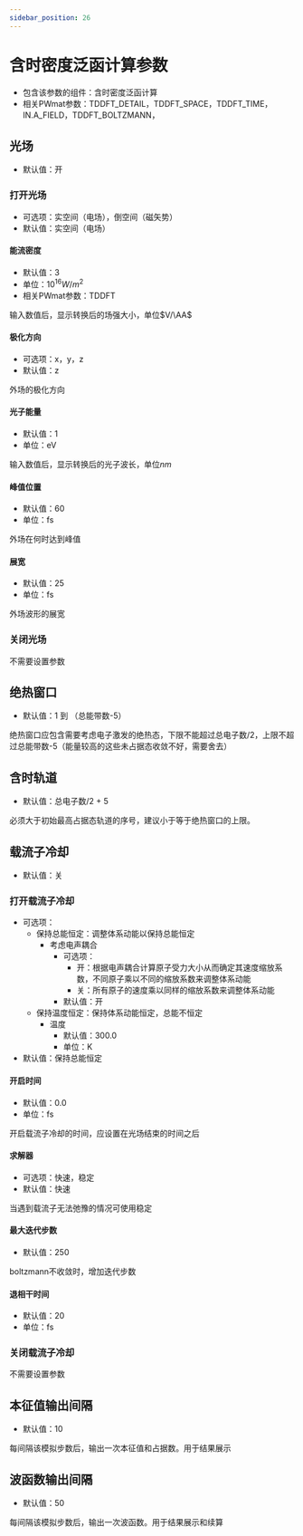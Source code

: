 ```yaml
---
sidebar_position: 26
---
```


# 含时密度泛函计算参数
- 包含该参数的组件：含时密度泛函计算
- 相关PWmat参数：TDDFT_DETAIL，TDDFT_SPACE，TDDFT_TIME，IN.A_FIELD，TDDFT_BOLTZMANN，

## 光场
- 默认值：开

### 打开光场
- 可选项：实空间（电场），倒空间（磁矢势）
- 默认值：实空间（电场）

#### 能流密度
- 默认值：3
- 单位：$10^{16} W/m^2$
- 相关PWmat参数：TDDFT

输入数值后，显示转换后的场强大小，单位$V/\AA$

#### 极化方向
- 可选项：x，y，z
- 默认值：z

外场的极化方向

#### 光子能量
- 默认值：1
- 单位：eV

输入数值后，显示转换后的光子波长，单位$nm$

#### 峰值位置
- 默认值：60
- 单位：fs

外场在何时达到峰值

#### 展宽
- 默认值：25
- 单位：fs

外场波形的展宽

### 关闭光场
不需要设置参数

## 绝热窗口
- 默认值：1 到 （总能带数-5）

绝热窗口应包含需要考虑电子激发的绝热态，下限不能超过总电子数/2，上限不超过总能带数-5（能量较高的这些未占据态收敛不好，需要舍去）

## 含时轨道
- 默认值：总电子数/2 + 5

必须大于初始最高占据态轨道的序号，建议小于等于绝热窗口的上限。

## 载流子冷却
- 默认值：关

### 打开载流子冷却
- 可选项：
  - 保持总能恒定：调整体系动能以保持总能恒定
    - 考虑电声耦合
      - 可选项：
        - 开：根据电声耦合计算原子受力大小从而确定其速度缩放系数，不同原子乘以不同的缩放系数来调整体系动能
        - 关：所有原子的速度乘以同样的缩放系数来调整体系动能
      - 默认值：开
  - 保持温度恒定：保持体系动能恒定，总能不恒定
    - 温度
      - 默认值：300.0
      - 单位：K
- 默认值：保持总能恒定

#### 开启时间
- 默认值：0.0
- 单位：fs

开启载流子冷却的时间，应设置在光场结束的时间之后

#### 求解器
- 可选项：快速，稳定
- 默认值：快速

当遇到载流子无法弛豫的情况可使用稳定

#### 最大迭代步数
- 默认值：250

boltzmann不收敛时，增加迭代步数

#### 退相干时间
- 默认值：20
- 单位：fs

### 关闭载流子冷却
不需要设置参数

## 本征值输出间隔
- 默认值：10

每间隔该模拟步数后，输出一次本征值和占据数。用于结果展示

## 波函数输出间隔
- 默认值：50

每间隔该模拟步数后，输出一次波函数。用于结果展示和续算